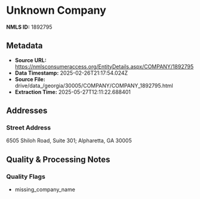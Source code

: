 # Unknown Company

**NMLS ID:** 1892795

## Metadata
- **Source URL:** https://nmlsconsumeraccess.org/EntityDetails.aspx/COMPANY/1892795
- **Data Timestamp:** 2025-02-26T21:17:54.024Z
- **Source File:** drive/data_/georgia/30005/COMPANY/COMPANY_1892795.html
- **Extraction Time:** 2025-05-27T12:11:22.688401

## Addresses
### Street Address
6505 Shiloh Road, Suite 301; Alpharetta, GA 30005

## Quality & Processing Notes
### Quality Flags
- missing_company_name
